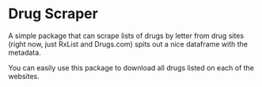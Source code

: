 # Drug Scraper
A simple package that can scrape lists of drugs by letter from drug sites (right now, just RxList and Drugs.com) spits out a nice dataframe with the metadata.

You can easily use this package to download all drugs listed on each of the websites.